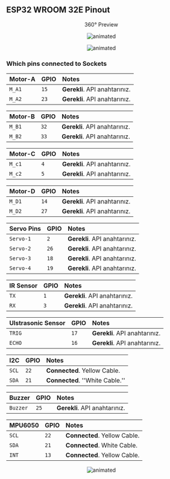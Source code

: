 ## ESP32 WROOM 32E Pinout

<p align="center">
360° Preview
</p>

<p align="center">
  <img src="https://user-images.githubusercontent.com/112697142/230360152-12d52dec-c5a4-4487-ae4a-e29177675dd2.gif" alt="animated" />
</p>


<p align="center">
  <img src="https://user-images.githubusercontent.com/78815495/232464806-6abdce40-22c8-40ba-807a-c8adba2092a3.png" alt="animated" />
</p>

### Which pins connected to Sockets

| Motor-A   | GPIO     | Notes                         |
| :-------- | :------- | :-------------------------    |
| `M_A1`    | `15`     | **Gerekli**. API anahtarınız. |
| `M_A2`    | `23`     | **Gerekli**. API anahtarınız. |

| Motor-B   | GPIO     | Notes                         |
| :-------- | :------- | :-------------------------    |
| `M_B1`    | `32`     | **Gerekli**. API anahtarınız. |
| `M_B2`    | `33`     | **Gerekli**. API anahtarınız. |

| Motor-C   | GPIO     | Notes                         |
| :-------- | :------- | :-------------------------    |
| `M_c1`    | `4`      | **Gerekli**. API anahtarınız. |
| `M_c2`    | `5`      | **Gerekli**. API anahtarınız. |

| Motor-D   | GPIO     | Notes                         |
| :-------- | :------- | :-------------------------    |
| `M_D1`    | `14`     | **Gerekli**. API anahtarınız. |
| `M_D2`    | `27`     | **Gerekli**. API anahtarınız. |


| Servo Pins   | GPIO     | Notes                         |
| :--------    | :------- | :-------------------------    |
| `Servo-1`    | `2`      | **Gerekli**. API anahtarınız. |
| `Servo-2`    | `26`     | **Gerekli**. API anahtarınız. |
| `Servo-3`    | `18`     | **Gerekli**. API anahtarınız. |
| `Servo-4`    | `19`     | **Gerekli**. API anahtarınız. |

| IR Sensor | GPIO     |       Notes                   |
| :-------- | :------- | :-------------------------    |
| `TX`      | `1`      | **Gerekli**. API anahtarınız. |
| `RX`      | `3`      | **Gerekli**. API anahtarınız. |

| Ulstrasonic Sensor   | GPIO      |       Notes                   |
| :--------            | :-------  | :-------------------------    |
| `TRIG`               | `17`      | **Gerekli**. API anahtarınız. |
| `ECHO`               | `16`      | **Gerekli**. API anahtarınız. |

| I2C        | GPIO      |       Notes                   |
| :--------  | :-------  | :-------------------------    |
| `SCL`      | `22`      | **Connected**. Yellow Cable. |
| `SDA`      | `21`      | **Connected**. ''White Cable.''  |

| Buzzer     | GPIO      |       Notes                   |
| :--------  | :-------  | :-------------------------    |
| `Buzzer`   | `25`      | **Gerekli**. API anahtarınız. |

| MPU6050    | GPIO      |       Notes                  |
| :--------  | :-------  | :-------------------------   |
| `SCL`      | `22`      | **Connected**. Yellow Cable. |
| `SDA`      | `21`      | **Connected**. White Cable.  |
| `INT`      | `13`      | **Connected**. Yellow Cable. |


</p>
<p align="center">
  <img src="https://user-images.githubusercontent.com/78815495/232464533-1807c9cc-87b0-4529-b5ec-bb78b5b8704c.jpg" alt="animated" />
</p>

